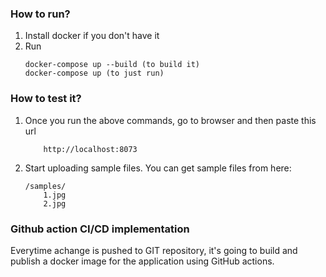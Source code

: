 ### How to run?

1. Install docker if you don't have it
2. Run
	```
	docker-compose up --build (to build it)
    docker-compose up (to just run)
	```
### How to test it?
1. Once you run the above commands, go to browser and then paste this url
	```
		http://localhost:8073
	```
2. Start uploading sample files. You can get sample files from here:
	``` 
    /samples/
		1.jpg
		2.jpg
   
    ```
### Github action CI/CD implementation
Everytime achange is pushed to GIT repository, it's going to build and publish a docker image for the application using GitHub actions.


